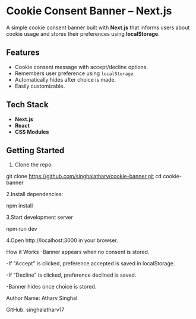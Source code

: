 # Cookie Consent Banner – Next.js

A simple cookie consent banner built with **Next.js** that informs users about cookie usage and stores their preferences using **localStorage**.

##  Features

- Cookie consent message with accept/decline options.
- Remembers user preference using `localStorage`.
- Automatically hides after choice is made.
- Easily customizable.

##  Tech Stack

- **Next.js**
- **React**
- **CSS Modules**

##  Getting Started

1. Clone the repo:

git clone https://github.com/singhalatharv/cookie-banner.git
cd cookie-banner

2.Install dependencies:

npm install

3.Start development server

npm run dev

4.Open http://localhost:3000 in your browser.


 How it Works
 -Banner appears when no     consent is stored.

 -If "Accept" is clicked, preference accepted is saved in localStorage.

 -If "Decline" is clicked, preference declined is saved.

 -Banner hides once choice is stored.

Author
Name: Atharv Singhal

GitHub: singhalatharv17 
 

